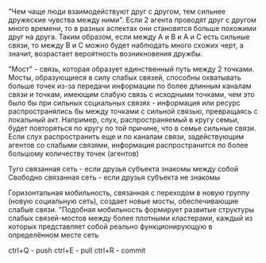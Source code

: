 
"Чем чаще люди взаимодействуют друг с другом, тем сильнее дружеские чувства между ними". Если 2 агента проводят друг с другом много времени, то в разных аспектах они становятся больше похожими друг на друга. Таким образом, если между A и В и А и С есть сильные связи, то между В и С можно будет наблюдать много схожих черт, а значит, возрастает вероятность возникновения дружбы.

"Мост" - связь, которая образует единственный путь между 2 точками. Мосты, образующиеся в силу слабых связей, способны охватывать больше точек из-за передачи информации по более длинным каналам связи и точкам, имеющим слабую связь с исходными точками, чем это было бы при сильных социальных связях - информация или ресурс распространялись бы между точками с сильной связью, превращаясь с локальный акт. Например, слух, распространяемый в кругу семьи, будет повторяться по кругу по той причине, что в семье сильные связи. Если слух распространить еще и по каналам связи, задействующим агентов со слабыми связями, информация распространится по более большому количеству точек (агентов)

Туго связанная сеть - если друзья субъекта знакомы между собой
Свободно связанная сеть - если друзья субъекта не знакомы 

Горизонтальная мобильность, связанная с переходом в новую группу (новую социальную сеть), создает новые мосты, обеспечивающие слабые связи.
"Подобная мобильность формирует развитые структуры слабых связей-мостов между более плотными
кластерами, каждый из которых представляет собой реально функционирующую в определённом
месте сеть


ctrl+Q - push
ctrl+E - pull
ctrl+R - commit


